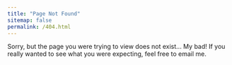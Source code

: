 ```yaml
---
title: "Page Not Found"
sitemap: false
permalink: /404.html
---
```


Sorry, but the page you were trying to view does not exist...
My bad! If you really wanted to see what you were expecting, feel free to email me. 

